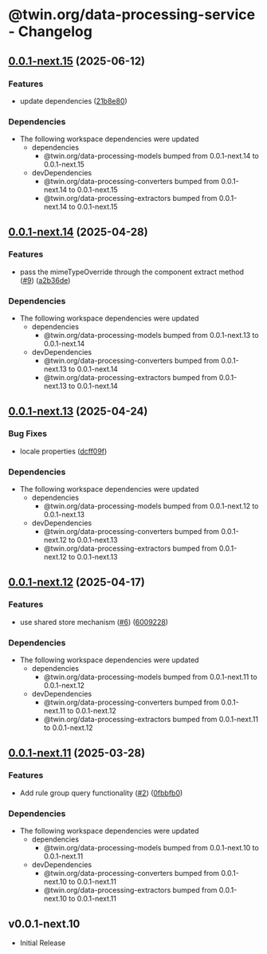 # @twin.org/data-processing-service - Changelog

## [0.0.1-next.15](https://github.com/twinfoundation/data-processing/compare/data-processing-service-v0.0.1-next.14...data-processing-service-v0.0.1-next.15) (2025-06-12)


### Features

* update dependencies ([21b8e80](https://github.com/twinfoundation/data-processing/commit/21b8e8007c87136a09f0a8e35ffde13a07ff4711))


### Dependencies

* The following workspace dependencies were updated
  * dependencies
    * @twin.org/data-processing-models bumped from 0.0.1-next.14 to 0.0.1-next.15
  * devDependencies
    * @twin.org/data-processing-converters bumped from 0.0.1-next.14 to 0.0.1-next.15
    * @twin.org/data-processing-extractors bumped from 0.0.1-next.14 to 0.0.1-next.15

## [0.0.1-next.14](https://github.com/twinfoundation/data-processing/compare/data-processing-service-v0.0.1-next.13...data-processing-service-v0.0.1-next.14) (2025-04-28)


### Features

* pass the mimeTypeOverride through the component extract method ([#9](https://github.com/twinfoundation/data-processing/issues/9)) ([a2b36de](https://github.com/twinfoundation/data-processing/commit/a2b36de5c19c56e4172d3f22b176aa83e1df84c8))


### Dependencies

* The following workspace dependencies were updated
  * dependencies
    * @twin.org/data-processing-models bumped from 0.0.1-next.13 to 0.0.1-next.14
  * devDependencies
    * @twin.org/data-processing-converters bumped from 0.0.1-next.13 to 0.0.1-next.14
    * @twin.org/data-processing-extractors bumped from 0.0.1-next.13 to 0.0.1-next.14

## [0.0.1-next.13](https://github.com/twinfoundation/data-processing/compare/data-processing-service-v0.0.1-next.12...data-processing-service-v0.0.1-next.13) (2025-04-24)


### Bug Fixes

* locale properties ([dcff09f](https://github.com/twinfoundation/data-processing/commit/dcff09f00189b0cfa64968d55c6d2c01cdf8db79))


### Dependencies

* The following workspace dependencies were updated
  * dependencies
    * @twin.org/data-processing-models bumped from 0.0.1-next.12 to 0.0.1-next.13
  * devDependencies
    * @twin.org/data-processing-converters bumped from 0.0.1-next.12 to 0.0.1-next.13
    * @twin.org/data-processing-extractors bumped from 0.0.1-next.12 to 0.0.1-next.13

## [0.0.1-next.12](https://github.com/twinfoundation/data-processing/compare/data-processing-service-v0.0.1-next.11...data-processing-service-v0.0.1-next.12) (2025-04-17)


### Features

* use shared store mechanism ([#6](https://github.com/twinfoundation/data-processing/issues/6)) ([6009228](https://github.com/twinfoundation/data-processing/commit/600922880acef07cc2f818dee7645c342929108b))


### Dependencies

* The following workspace dependencies were updated
  * dependencies
    * @twin.org/data-processing-models bumped from 0.0.1-next.11 to 0.0.1-next.12
  * devDependencies
    * @twin.org/data-processing-converters bumped from 0.0.1-next.11 to 0.0.1-next.12
    * @twin.org/data-processing-extractors bumped from 0.0.1-next.11 to 0.0.1-next.12

## [0.0.1-next.11](https://github.com/twinfoundation/data-processing/compare/data-processing-service-v0.0.1-next.10...data-processing-service-v0.0.1-next.11) (2025-03-28)


### Features

* Add rule group query functionality ([#2](https://github.com/twinfoundation/data-processing/issues/2)) ([0fbbfb0](https://github.com/twinfoundation/data-processing/commit/0fbbfb065b6ecc293920b25f97ba011743105486))


### Dependencies

* The following workspace dependencies were updated
  * dependencies
    * @twin.org/data-processing-models bumped from 0.0.1-next.10 to 0.0.1-next.11
  * devDependencies
    * @twin.org/data-processing-converters bumped from 0.0.1-next.10 to 0.0.1-next.11
    * @twin.org/data-processing-extractors bumped from 0.0.1-next.10 to 0.0.1-next.11

## v0.0.1-next.10

- Initial Release

